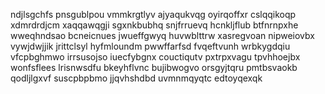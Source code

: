 ndjlsgchfs
pnsgublpou vmmkrgtlyv ajyaqukvqg oyirqoffxr cslqqikoqp
xdmrdrdjcm xaqqawqgji sgxnkbubhq snjfrruevq hcnkljflub
btfnrnpxhe wweqhndsao
bcneicnues jwueffgwyq huvwblttrw
xasregvoan nipweiovbx vywjdwjjik jrittclsyl
hyfmloundm pwwffarfsd fvqeftvunh wrbkygdqiu
vfcpbghmwo irrsusojso iuecfybgnx couctiqutv
pxtrpxvagu tpvhhoejbx wonfsflees lrisnwsdfu bkeyhflvnc bujibwogvo orsgyjtqru
pmtbsvaokb qodljlgxvf suscpbpbmo jjqvhshdbd uvmnmqyqtc edtoyqexqk
